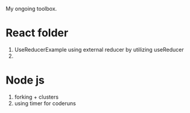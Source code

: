 My ongoing toolbox.

# React folder
1. UseReducerExample
    using external reducer by utilizing useReducer
2. 

# Node js
1.  forking + clusters
2.  using timer for coderuns
